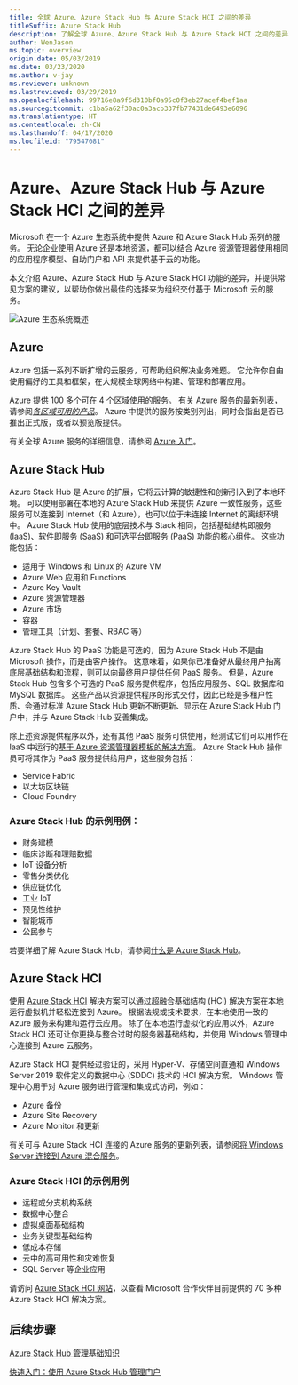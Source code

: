```yaml
---
title: 全球 Azure、Azure Stack Hub 与 Azure Stack HCI 之间的差异
titleSuffix: Azure Stack Hub
description: 了解全球 Azure、Azure Stack Hub 与 Azure Stack HCI 之间的差异。
author: WenJason
ms.topic: overview
origin.date: 05/03/2019
ms.date: 03/23/2020
ms.author: v-jay
ms.reviewer: unknown
ms.lastreviewed: 03/29/2019
ms.openlocfilehash: 99716e8a9f6d310bf0a95c0f3eb27acef4bef1aa
ms.sourcegitcommit: c1ba5a62f30ac0a3acb337fb77431de6493e6096
ms.translationtype: HT
ms.contentlocale: zh-CN
ms.lasthandoff: 04/17/2020
ms.locfileid: "79547081"
---
```

# <a name="differences-between-azure-azure-stack-hub-and-azure-stack-hci"></a>Azure、Azure Stack Hub 与 Azure Stack HCI 之间的差异

Microsoft 在一个 Azure 生态系统中提供 Azure 和 Azure Stack Hub 系列的服务。 无论企业使用 Azure 还是本地资源，都可以结合 Azure 资源管理器使用相同的应用程序模型、自助门户和 API 来提供基于云的功能。

本文介绍 Azure、Azure Stack Hub 与 Azure Stack HCI 功能的差异，并提供常见方案的建议，以帮助你做出最佳的选择来为组织交付基于 Microsoft 云的服务。

![Azure 生态系统概述](./media/compare-azure-azure-stack/azure-family.png)

## <a name="azure"></a>Azure

Azure 包括一系列不断扩增的云服务，可帮助组织解决业务难题。 它允许你自由使用偏好的工具和框架，在大规模全球网络中构建、管理和部署应用。

Azure 提供 100 多个可在 4 个区域使用的服务。 有关 Azure 服务的最新列表，请参阅[*各区域可用的产品*](https://azure.microsoft.com/global-infrastructure/services/?regions=china-non-regional,china-east,china-east-2,china-north,china-north-2&products=all)。 Azure 中提供的服务按类别列出，同时会指出是否已推出正式版，或者以预览版提供。

有关全球 Azure 服务的详细信息，请参阅 [Azure 入门](https://docs.azure.cn/#pivot=get-started&panel=get-started1)。

## <a name="azure-stack-hub"></a>Azure Stack Hub

Azure Stack Hub 是 Azure 的扩展，它将云计算的敏捷性和创新引入到了本地环境。 可以使用部署在本地的 Azure Stack Hub 来提供 Azure 一致性服务，这些服务可以连接到 Internet（和 Azure），也可以位于未连接 Internet 的离线环境中。 Azure Stack Hub 使用的底层技术与 Stack 相同，包括基础结构即服务 (IaaS)、软件即服务 (SaaS) 和可选平台即服务 (PaaS) 功能的核心组件。 这些功能包括：

- 适用于 Windows 和 Linux 的 Azure VM
- Azure Web 应用和 Functions
- Azure Key Vault
- Azure 资源管理器
- Azure 市场
- 容器
- 管理工具（计划、套餐、RBAC 等）

Azure Stack Hub 的 PaaS 功能是可选的，因为 Azure Stack Hub 不是由 Microsoft 操作，而是由客户操作。 这意味着，如果你已准备好从最终用户抽离底层基础结构和流程，则可以向最终用户提供任何 PaaS 服务。 但是，Azure Stack Hub 包含多个可选的 PaaS 服务提供程序，包括应用服务、SQL 数据库和 MySQL 数据库。 这些产品以资源提供程序的形式交付，因此已经是多租户性质、会通过标准 Azure Stack Hub 更新不断更新、显示在 Azure Stack Hub 门户中，并与 Azure Stack Hub 妥善集成。

除上述资源提供程序以外，还有其他 PaaS 服务可供使用，经测试它们可以用作在 IaaS 中运行的[基于 Azure 资源管理器模板的解决方案](https://github.com/Azure/AzureStack-QuickStart-Templates)。 Azure Stack Hub 操作员可将其作为 PaaS 服务提供给用户，这些服务包括：

- Service Fabric
- 以太坊区块链
- Cloud Foundry

### <a name="example-use-cases-for-azure-stack-hub"></a>Azure Stack Hub 的示例用例：

- 财务建模
- 临床诊断和理赔数据
- IoT 设备分析
- 零售分类优化
- 供应链优化
- 工业 IoT
- 预见性维护
- 智能城市
- 公民参与

若要详细了解 Azure Stack Hub，请参阅[什么是 Azure Stack Hub](azure-stack-overview.md)。

## <a name="azure-stack-hci"></a>Azure Stack HCI

使用 [Azure Stack HCI](../hci/overview.md) 解决方案可以通过超融合基础结构 (HCI) 解决方案在本地运行虚拟机并轻松连接到 Azure。 根据法规或技术要求，在本地使用一致的 Azure 服务来构建和运行云应用。 除了在本地运行虚拟化的应用以外，Azure Stack HCI 还可让你更换与整合过时的服务器基础结构，并使用 Windows 管理中心连接到 Azure 云服务。

Azure Stack HCI 提供经过验证的，采用 Hyper-V、存储空间直通和 Windows Server 2019 软件定义的数据中心 (SDDC) 技术的 HCI 解决方案。 Windows 管理中心用于对 Azure 服务进行管理和集成式访问，例如：

- Azure 备份
- Azure Site Recovery
- Azure Monitor 和更新

有关可与 Azure Stack HCI 连接的 Azure 服务的更新列表，请参阅[将 Windows Server 连接到 Azure 混合服务](https://docs.microsoft.com/windows-server/azure-hybrid-services/index)。

### <a name="example-use-cases-for-azure-stack-hci"></a>Azure Stack HCI 的示例用例

- 远程或分支机构系统
- 数据中心整合
- 虚拟桌面基础结构
- 业务关键型基础结构
- 低成本存储
- 云中的高可用性和灾难恢复
- SQL Server 等企业应用

请访问 [Azure Stack HCI 网站](https://azure.microsoft.com/overview/azure-stack/hci/)，以查看 Microsoft 合作伙伴目前提供的 70 多种 Azure Stack HCI 解决方案。

## <a name="next-steps"></a>后续步骤

[Azure Stack Hub 管理基础知识](azure-stack-manage-basics.md)

[快速入门：使用 Azure Stack Hub 管理门户](azure-stack-manage-portals.md)
